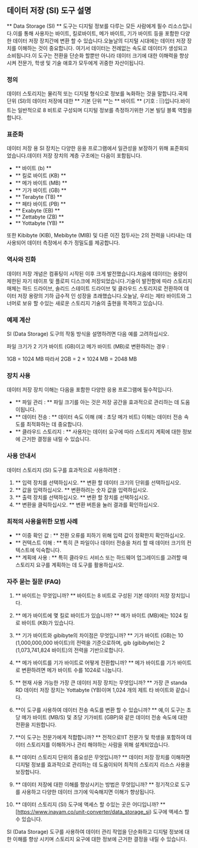 ## 데이터 저장 (SI) 도구 설명

** Data Storage (SI) ** 도구는 디지털 정보를 다루는 모든 사람에게 필수 리소스입니다.이를 통해 사용자는 바이트, 킬로바이트, 메가 바이트, 기가 바이트 등을 포함한 다양한 데이터 저장 장치간에 변환 할 수 있습니다.오늘날의 디지털 시대에는 데이터 저장 장치를 이해하는 것이 중요합니다. 여기서 데이터는 전례없는 속도로 데이터가 생성되고 소비됩니다.이 도구는 전환을 단순화 할뿐만 아니라 데이터 크기에 대한 이해력을 향상시켜 전문가, 학생 및 기술 애호가 모두에게 귀중한 자산이됩니다.

### 정의

데이터 스토리지는 물리적 또는 디지털 형식으로 정보를 녹화하는 것을 말합니다.국제 단위 (SI)의 데이터 저장에 대한 ** 기본 단위 **는 ** 바이트 ** (기호 : 🗄️)입니다.바이트는 일반적으로 8 비트로 구성되며 디지털 정보를 측정하기위한 기본 빌딩 블록 역할을합니다.

### 표준화

데이터 저장 용 SI 장치는 다양한 응용 프로그램에서 일관성을 보장하기 위해 표준화되었습니다.데이터 저장 장치의 계층 구조에는 다음이 포함됩니다.

- ** 바이트 (b) **
- ** 킬로 바이트 (KB) **
- ** 메가 바이트 (MB) **
- ** 기가 바이트 (GB) **
- ** Terabyte (TB) **
- ** 페타 바이트 (PB) **
- ** Exabyte (EB) **
- ** Zettabyte (ZB) **
- ** Yottabyte (YB) **

또한 Kibibyte (KIB), Mebibyte (MIB) 및 다른 이진 접두사는 2의 전력을 나타내는 데 사용되어 데이터 측정에서 추가 정밀도를 제공합니다.

### 역사와 진화

데이터 저장 개념은 컴퓨팅이 시작된 이후 크게 발전했습니다.처음에 데이터는 용량이 제한된 자기 테이프 및 플로피 디스크에 저장되었습니다.기술이 발전함에 따라 스토리지 매체는 하드 드라이브, 솔리드 스테이트 드라이브 및 클라우드 스토리지로 전환하여 데이터 저장 용량의 기하 급수적 인 성장을 초래했습니다.오늘날, 우리는 제타 바이트와 그 너머로 보유 할 수있는 새로운 스토리지 기술의 출현을 목격하고 있습니다.

### 예제 계산

SI (Data Storage) 도구의 작동 방식을 설명하려면 다음 예를 고려하십시오.

파일 크기가 2 기가 바이트 (GB)이고 메가 바이트 (MB)로 변환하려는 경우 :

1GB = 1024 MB
따라서 2GB = 2 × 1024 MB = 2048 MB

### 장치 사용

데이터 저장 장치 이해는 다음을 포함한 다양한 응용 프로그램에 필수적입니다.

- ** 파일 관리 : ** 파일 크기를 아는 것은 저장 공간을 효과적으로 관리하는 데 도움이됩니다.
- ** 데이터 전송 : ** 데이터 속도 이해 (예 : 초당 메가 비트) 이해는 데이터 전송 속도를 최적화하는 데 중요합니다.
- ** 클라우드 스토리지 : ** 사용자는 데이터 요구에 따라 스토리지 계획에 대한 정보에 근거한 결정을 내릴 수 있습니다.

### 사용 안내서

데이터 스토리지 (SI) 도구를 효과적으로 사용하려면 :

1. ** 입력 장치를 선택하십시오. ** 변환 할 데이터 크기의 단위를 선택하십시오.
2. ** 값을 입력하십시오. ** 변환하려는 숫자 값을 입력하십시오.
3. ** 출력 장치를 선택하십시오. ** 변환 할 장치를 선택하십시오.
4. ** 변환을 클릭하십시오. ** 변환 버튼을 눌러 결과를 확인하십시오.

### 최적의 사용을위한 모범 사례

- ** 이중 확인 값 : ** 전환 오류를 피하기 위해 입력 값이 정확한지 확인하십시오.
- ** 컨텍스트 이해 : ** 특히 큰 파일이나 데이터 전송을 처리 할 때 데이터 크기의 컨텍스트에 익숙합니다.
- ** 계획에 사용 : ** 특히 클라우드 서비스 또는 하드웨어 업그레이드를 고려할 때 스토리지 요구를 계획하는 데 도구를 활용하십시오.

### 자주 묻는 질문 (FAQ)

1. ** 바이트는 무엇입니까? **
바이트는 8 비트로 구성된 기본 데이터 저장 장치입니다.

2. ** 메가 바이트에 몇 킬로 바이트가 있습니까? **
메가 바이트 (MB)에는 1024 킬로 바이트 (KB)가 있습니다.

3. ** 기가 바이트와 gibibyte의 차이점은 무엇입니까? **
기가 바이트 (GB)는 10 (1,000,000,000 바이트)의 전력을 기준으로하며, gib (gibibyte)는 2 (1,073,741,824 바이트)의 전력을 기반으로합니다.

4. ** 메가 바이트를 기가 바이트로 어떻게 전환합니까? **
메가 바이트를 기가 바이트로 변환하려면 메가 바이트 수를 1024로 나눕니다.

5. ** 현재 사용 가능한 가장 큰 데이터 저장 장치는 무엇입니까? **
가장 큰 standa RD 데이터 저장 장치는 Yottabyte (YB)이며 1,024 개의 제트 타 바이트와 같습니다.

6. **이 도구를 사용하여 데이터 전송 속도를 변환 할 수 있습니까? **
예,이 도구는 초당 메가 바이트 (MB/S) 및 초당 기가비트 (GBP)와 같은 데이터 전송 속도에 대한 전환을 지원합니다.

7. **이 도구는 전문가에게 적합합니까? **
전적으로!IT 전문가 및 학생을 포함하여 데이터 스토리지를 이해하거나 관리 해야하는 사람을 위해 설계되었습니다.

8. ** 데이터 스토리지 단위의 중요성은 무엇입니까? **
데이터 저장 장치를 이해하면 디지털 정보를 효과적으로 관리하는 데 도움이되어 최적의 스토리지 리소스 사용을 보장합니다.

9. ** 데이터 저장에 대한 이해를 향상시키는 방법은 무엇입니까? **
정기적으로 도구를 사용하고 다양한 데이터 크기에 익숙해지면 이해가 향상됩니다.

10. ** 데이터 스토리지 (SI) 도구에 액세스 할 수있는 곳은 어디입니까? **
[https://www.inayam.co/unit-converter/data_storage_si) 도구에 액세스 할 수 있습니다.

SI (Data Storage) 도구를 사용하여 데이터 관리 작업을 단순화하고 디지털 정보에 대한 이해를 향상 시키며 스토리지 요구에 대한 정보에 근거한 결정을 내릴 수 있습니다.
